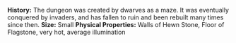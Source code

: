 **History:** The dungeon was created by dwarves as a maze. It was eventually conquered by invaders, and has fallen to ruin and been rebuilt many times since then.
**Size:** Small
**Physical Properties:** Walls of Hewn Stone, Floor of Flagstone, very hot, average illumination
